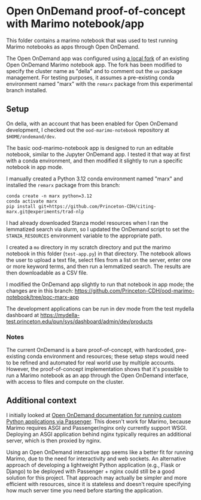 # Open OnDemand proof-of-concept with Marimo notebook/app

This folder contains a marimo notebook that was used to test running Marimo notebooks as apps through Open OnDemand.

The Open OnDemand app was configured using [a local fork](https://github.com/Princeton-CDH/ood-marimo-notebook) of an existing Open OnDemand Marimo notebook app. The fork has been modified to specify the cluster name as "della" and to comment out the `uv` package management. For testing purposes, it assumes a pre-existing conda environment named "marx" with the `remarx` package from this experimental branch installed.

## Setup

On della, with an account that has been enabled for Open OnDemand development, I checked out the `ood-marimo-notebook` repository at
`$HOME/ondemand/dev`.

The basic ood-marimo-notebook app is designed to run an editable notebook, similar to the Jupyter OnDemand app. I tested it that way at first with a conda environment, and then modified it slightly to run a specific notebook in app mode.

I manually created a Python 3.12 conda environment named "marx" and installed the `remarx` package from this branch:

```
conda create -n marx python=3.12
conda activate marx
pip install git+https://github.com/Princeton-CDH/citing-marx.git@experiments/trad-nlp
```

I had already downloaded Stanza model resources when I ran the lemmatized search via slurm, so I updated the OnDemand script to set the `STANZA_RESOURCES` environment variable to the appropriate path.

I created a `mo` directory in my scratch directory and put the marimo notebook in this folder (`test-app.py`) in that directory. The notebook allows the user to upload a text file, select files from a list on the server, enter one or more keyword terms, and then run a lemmatized search. The results are then downloadable as a CSV file.

I modified the OnDemand app slightly to run that notebook in app mode; the changes are in this branch: https://github.com/Princeton-CDH/ood-marimo-notebook/tree/poc-marx-app

The development applications can be run in dev mode from the test mydella dashboard at https://mydella-test.princeton.edu/pun/sys/dashboard/admin/dev/products

### Notes

The current OnDemand is a bare proof-of-concept, with hardcoded, pre-existing conda environment and resources; these setup steps would need to be refined and automated for real world use by multiple accounts. However, the proof-of-concept implementation shows that it's possible to run a Marimo notebook as an app through the Open OnDemand interface, with access to files and compute on the cluster.

## Additional context

I initially looked at [Open OnDemand documentation for running custom Python applications via Passenger](https://osc.github.io/ood-documentation/latest/tutorials/tutorials-passenger-apps.html). This doesn't work for Marimo, because Marimo requires ASGI and Passenger/nginx only currently support WSGI. Deploying an ASGI application behind nginx typically requires an additional server, which is then proxied by nginx.

Using an Open OnDemand interactive app seems like a better fit for running Marimo, due to the need for interactivity and web sockets. An alternative approach of developing a lightweight Python application (e.g., Flask or Django) to be deployed with Passenger + nginx could still be a good solution for this project. That approach may actually be simpler and more efficient with resources, since it is stateless and doesn't require specifying how much server time you need before starting the application.

